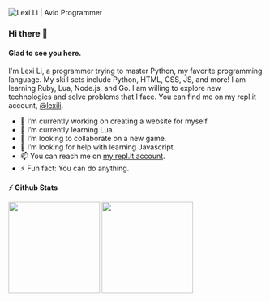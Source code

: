 ![Lexi Li | Avid Programmer](https://user-images.githubusercontent.com/67660291/113518245-eace5f80-9539-11eb-89a8-63403e0e4c67.png)  


### Hi there 👋

#### Glad to see you here.

I'm Lexi Li, a programmer trying to master Python, my favorite programming language. My skill sets include Python, HTML, CSS, JS, and more! I am learning Ruby, Lua, Node.js, and Go. I am willing to explore new technologies and solve problems that I face. You can find me on my repl.it account, [@lexili](https://replit.com/@lexili/).


- 🔭 I’m currently working on creating a website for myself.
- 🌱 I’m currently learning Lua.
- 👯 I’m looking to collaborate on a new game.
- 🤔 I’m looking for help with learning Javascript.
- 📫 You can reach me on [my repl.it account](https://replit.com/@lexili/).
- ⚡ Fun fact: You can do anything.

<!-- GitHub stats -->  
<b>⚡ Github Stats</b>

<p>  
<img height="180em" src="https://github-readme-stats.vercel.app/api?username=starxskiez&show_icons=true&hide_border=true" />

<img height="180em" src="https://github-readme-stats.vercel.app/api/top-langs/?username=starxskiez&exclude_repo=KNN-Image-Classification&show_icons=true&hide_border=true&layout=compact&langs_count=8"/>  
</p>  
